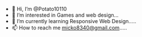 - 👋 Hi, I’m @Potato10110
- 👀 I’m interested in Games and web design...
- 🌱 I’m currently learning Responsive Web Design.....
- 📫 How to reach me micko8340@gmail.com.....
<!---
Potato10110/Potato10110 is a ✨ special ✨ repository because its `README.md` (this file) appears on your GitHub profile.
You can click the Preview link to take a look at your changes.
--->
